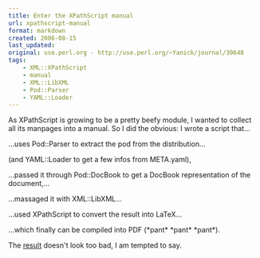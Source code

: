```yaml
---
title: Enter the XPathScript manual
url: xpathscript-manual
format: markdown
created: 2006-08-15
last_updated:
original: use.perl.org - http://use.perl.org/~Yanick/journal/30648
tags:
    - XML::XPathScript
    - manual
    - XML::LibXML
    - Pod::Parser
    - YAML::Loader
---
```


<p>As XPathScript is growing to be a pretty beefy module, I wanted to collect all its manpages into a manual. So I did the obvious: I wrote a script that... </p>

<p>...uses Pod::Parser to extract the pod from the distribution...
</p><p>(and YAML::Loader to get a few infos from META.yaml),</p><p>...passed it through
Pod::DocBook to get a DocBook representation of the document,...</p><p>...massaged it with XML::LibXML...</p><p>...used XPathScript to convert the result into LaTeX...</p><p>...which finally can be compiled into PDF (*pant* *pant* *pant*).</p><p> The <a href="http://babyl.dyndns.org/misc/xps.pdf" rel="nofollow">result</a>  doesn't look too bad, I am tempted to say.</p>
	
    

